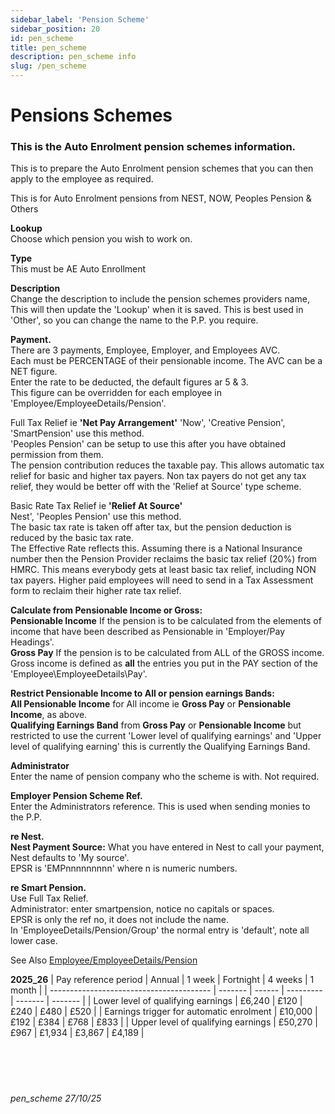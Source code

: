 ```yaml
---
sidebar_label: 'Pension Scheme'
sidebar_position: 20
id: pen_scheme
title: pen_scheme
description: pen_scheme info
slug: /pen_scheme
---
```


# Pensions Schemes

### This is the Auto Enrolment pension schemes information.

This is to prepare the Auto Enrolment pension schemes that you can then apply to the employee as required.

This is for Auto Enrolment pensions from NEST, NOW,  Peoples Pension & Others

**Lookup**  
Choose which pension you wish to work on.

**Type**  
This must be AE Auto Enrollment

**Description**  
Change the description to include the pension schemes providers name, This will then update the 'Lookup' when it is saved. This is best used in 'Other', so you can change the name to the P.P. you require.

**Payment.**  
There are 3 payments, Employee, Employer, and Employees AVC.  
Each must be PERCENTAGE of their pensionable income. The AVC can be a NET figure.  
Enter the rate to be deducted, the default figures ar 5 & 3.  
This figure can be overridden for each employee in 'Employee/EmployeeDetails/Pension'.

Full Tax Relief ie **'Net Pay Arrangement'** 
  'Now', 'Creative Pension', 'SmartPension' use this method.  
  'Peoples Pension' can be setup to use this after you have obtained permission from them.  
  The pension contribution reduces the taxable pay. This allows automatic tax relief for basic and higher tax payers. Non tax payers do not get any tax relief, they would be better off with the 'Relief at Source' type scheme.

Basic Rate Tax Relief ie **'Relief At Source'**\
  Nest', 'Peoples Pension' use this method.  
  The basic tax rate is taken off after tax, but the pension deduction is reduced by the basic tax rate.  
  The Effective Rate reflects this.
  Assuming there is a National Insurance number then the Pension Provider reclaims the basic tax relief (20%) from HMRC. This means everybody gets at least basic tax relief, including NON tax payers. Higher paid employees will need to send in a Tax Assessment form to reclaim their higher rate tax relief.

**Calculate from Pensionable Income or Gross:**  
  **Pensionable Income** If the pension is to be calculated from the elements of income that have been described as Pensionable in 'Employer/Pay Headings'.  
  **Gross Pay** If the pension is to be calculated from ALL of the GROSS income.  
  Gross income is defined as **all** the entries you put in the PAY section of the 'Employee\EmployeeDetails\Pay'.

**Restrict Pensionable Income to All or pension earnings Bands:**  
**All Pensionable Income** for All income ie **Gross Pay**  or **Pensionable Income**, as above.  
**Qualifying Earnings Band** from **Gross Pay**  or **Pensionable Income** but restricted to use the current 'Lower level of qualifying earnings' and 'Upper level of qualifying earning' this is currently the Qualifying Earnings Band.

**Administrator**  
Enter the name of pension company who the scheme is with. Not required.

**Employer Pension Scheme Ref.**  
Enter the Administrators reference. This is used when sending monies to the P.P.

**re Nest.**  
**Nest Payment Source:** What you have entered in Nest to call your payment, Nest defaults to 'My source'.  
EPSR is 'EMPnnnnnnnnn' where n is numeric numbers.

**re Smart Pension.**  
Use Full Tax Relief.  
Administrator: enter smartpension, notice no capitals or spaces.  
EPSR is only the ref no, it does not include the name.  
In 'EmployeeDetails/Pension/Group' the normal entry is 'default',  note all lower case.  

See Also [Employee/EmployeeDetails/Pension](../employee/employeedetails/employeepension.md)

**2025_26**
| Pay reference period                     | Annual  | 1 week | Fortnight | 4 weeks | 1 month |
| ---------------------------------------- | ------- | ------ | --------- | ------- | ------- |
| Lower level of qualifying earnings       | £6,240  | £120   | £240      | £480    | £520    |
| Earnings trigger for automatic enrolment | £10,000 | £192   | £384      | £768    | £833    |
| Upper level of qualifying earnings       | £50,270 | £967   | £1,934    | £3,867  | £4,189  |
<br/>
<br/>
<br/>
<br/>
<br/>
###### pen_scheme 27/10/25